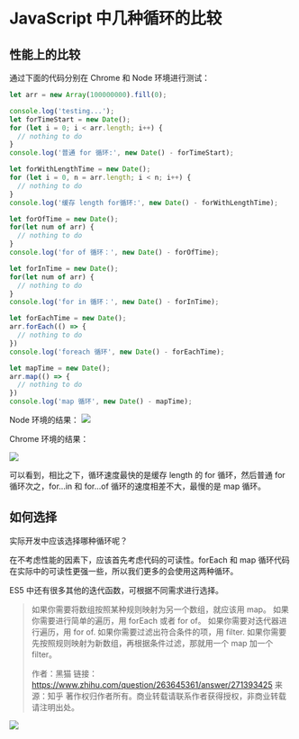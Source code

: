 # JavaScript 中几种循环的比较

## 性能上的比较

通过下面的代码分别在 Chrome 和 Node 环境进行测试：

```javascript
let arr = new Array(100000000).fill(0);

console.log('testing...');
let forTimeStart = new Date();
for (let i = 0; i < arr.length; i++) {
  // nothing to do
}
console.log('普通 for 循环:', new Date() - forTimeStart);

let forWithLengthTime = new Date();
for (let i = 0, n = arr.length; i < n; i++) {
  // nothing to do
}
console.log('缓存 length for循环:', new Date() - forWithLengthTime);

let forOfTime = new Date();
for(let num of arr) {
  // nothing to do
}
console.log('for of 循环：', new Date() - forOfTime);

let forInTime = new Date();
for(let num of arr) {
  // nothing to do
}
console.log('for in 循环：', new Date() - forInTime);

let forEachTime = new Date();
arr.forEach(() => {
  // nothing to do
})
console.log('foreach 循环', new Date() - forEachTime);

let mapTime = new Date();
arr.map(() => {
  // nothing to do
})
console.log('map 循环', new Date() - mapTime);

```

Node 环境的结果：
![](https://mayandev.oss-cn-hangzhou.aliyuncs.com/blog/fe-wiki-javascript-2.png)

Chrome 环境的结果：

![](https://mayandev.oss-cn-hangzhou.aliyuncs.com/blog/fe-wiki-javascript-1.png)

可以看到，相比之下，循环速度最快的是缓存 length 的 for 循环，然后普通 for 循环次之，for...in 和 for...of 循环的速度相差不大，最慢的是 map 循环。

## 如何选择

实际开发中应该选择哪种循环呢？

在不考虑性能的因素下，应该首先考虑代码的可读性。forEach 和 map 循环代码在实际中的可读性更强一些，所以我们更多的会使用这两种循环。

ES5 中还有很多其他的迭代函数，可根据不同需求进行选择。

> 如果你需要将数组按照某种规则映射为另一个数组，就应该用 map。
> 如果你需要进行简单的遍历，用 forEach 或者 for of。
> 如果你需要对迭代器进行遍历，用 for of.
> 如果你需要过滤出符合条件的项，用 filter.
> 如果你需要先按照规则映射为新数组，再根据条件过滤，那就用一个 map 加一个 filter。
>
> 作者：黑猫
> 链接：https://www.zhihu.com/question/263645361/answer/271393425
> 来源：知乎
> 著作权归作者所有。商业转载请联系作者获得授权，非商业转载请注明出处。


![](https://mayandev.oss-cn-hangzhou.aliyuncs.com/blog/fe-wiki-html-4.jpg)
